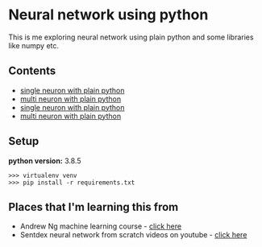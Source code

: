 # Neural network using python

This is me exploring neural network using plain python and some libraries like numpy etc.

## Contents

- [single neuron with plain python](/plain_python_neuron/single_neuron_network.py)
- [multi neuron with plain python](/plain_python_neuron/multi_neuron_network.py)
- [single neuron with plain python](/numpy_neuron/single_neuron_network.py)
- [multi neuron with plain python](/numpy_neuron/multi_neuron_network.py)

## Setup

**python version:** 3.8.5

```
>>> virtualenv venv
>>> pip install -r requirements.txt
```

## Places that I'm learning this from

- Andrew Ng machine learning course - [click here](https://www.coursera.org/learn/machine-learning)
- Sentdex neural network from scratch videos on youtube - [click here](https://www.youtube.com/playlist?list=PLQVvvaa0QuDcjD5BAw2DxE6OF2tius3V3)